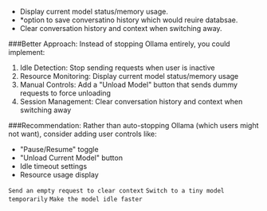 -  Display current model status/memory usage.
- *option to save conversatino history which would reuire databsae. 
- Clear conversation history and context when switching away.


###Better Approach: Instead of stopping Ollama entirely, you could implement:

1. Idle Detection: Stop sending requests when user is inactive
2. Resource Monitoring: Display current model status/memory usage
3. Manual Controls: Add a "Unload Model" button that sends dummy requests to force unloading
4. Session Management: Clear conversation history and context when switching away


###Recommendation:
Rather than auto-stopping Ollama (which users might not want), consider adding user controls like:

- "Pause/Resume" toggle
- "Unload Current Model" button
- Idle timeout settings
- Resource usage display

`Send an empty request to clear context`
`Switch to a tiny model temporarily`
`Make the model idle faster`
